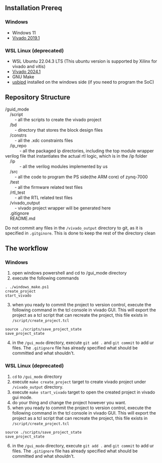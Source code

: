 ## Installation Prereq
### Windows 
- Windows 11
- [Vivado 2019.1](https://www.xilinx.com/member/forms/download/xef-vivado.html?filename=Xilinx_Vivado_SDK_2019.1_0524_1430.tar.gz)
### WSL Linux (deprecated)
- WSL Ubuntu 22.04.3 LTS (This ubuntu version is supported by Xilinx for vivado and vitis)
- [Vivado 2024.1](https://www.xilinx.com/support/download.html)
- GNU Make
- [usbipd](https://learn.microsoft.com/en-us/windows/wsl/connect-usb) installed on the windows side (if you need to program the SoC)

## Repository Structure
[comment]:< $nbsp is a space character>

/guid_mode\
&nbsp;&nbsp;&nbsp;&nbsp;/script\
&nbsp;&nbsp;&nbsp;&nbsp;&nbsp;&nbsp;&nbsp;&nbsp;- all the scripts to create the vivado project\
&nbsp;&nbsp;&nbsp;&nbsp;/bd\
&nbsp;&nbsp;&nbsp;&nbsp;&nbsp;&nbsp;&nbsp;&nbsp;- directory that stores the block design files\
&nbsp;&nbsp;&nbsp;&nbsp;/constrs\
&nbsp;&nbsp;&nbsp;&nbsp;&nbsp;&nbsp;&nbsp;&nbsp;- all the .xdc constraints files\
&nbsp;&nbsp;&nbsp;&nbsp;/ip_repo\
&nbsp;&nbsp;&nbsp;&nbsp;&nbsp;&nbsp;&nbsp;&nbsp;&nbsp;&nbsp;&nbsp;&nbsp;- all the packaged ip directories, including the top module wrapper verilog file that instantiates the actual rtl logic, which is in the /ip folder\
&nbsp;&nbsp;&nbsp;&nbsp;/ip\
&nbsp;&nbsp;&nbsp;&nbsp;&nbsp;&nbsp;&nbsp;&nbsp;&nbsp;&nbsp;&nbsp;&nbsp;- all the verilog modules implemented by us\
&nbsp;&nbsp;&nbsp;&nbsp;/src\
&nbsp;&nbsp;&nbsp;&nbsp;&nbsp;&nbsp;&nbsp;&nbsp;- all the code to program the PS side(the ARM core) of zynq-7000\
&nbsp;&nbsp;&nbsp;&nbsp;/test\
&nbsp;&nbsp;&nbsp;&nbsp;&nbsp;&nbsp;&nbsp;&nbsp;- all the firmware related test files\
&nbsp;&nbsp;&nbsp;&nbsp;/rtl_test\
&nbsp;&nbsp;&nbsp;&nbsp;&nbsp;&nbsp;&nbsp;&nbsp;- all the RTL related test files\
&nbsp;&nbsp;&nbsp;&nbsp;/vivado_output\
&nbsp;&nbsp;&nbsp;&nbsp;&nbsp;&nbsp;&nbsp;&nbsp;- vivado project wrapper will be generated here\
&nbsp;&nbsp;&nbsp;&nbsp;.gitignore\
&nbsp;&nbsp;&nbsp;&nbsp;README.md

Do not commit any files in the `/vivado_output` directory to git, as it is specified in `.gitginore`. This is done to keep the rest of the directory clean

## The workflow
### Windows
1. open windows powershell and cd to /gui_mode directory
2. execute the following commands 
```
. ./windows_make.ps1
create_project
start_vivado
```
3. when you ready to commit the project to version control, execute the following command in the tcl console in vivado GUI. This will export the project as a tcl script that can recreate the project, this file exists in `/script/create_project.tcl`
```
source ./scripts/save_project_state
save_project_state
```
4. in the `/gui_mode` directory, execute `git add .` and `git commit` to add ur files. The `.gitignore` file has already specified what should be committed and what shouldn't.

### WSL Linux (deprecated)
1. `cd` to `/gui_mode` directory
2. execute `make create_project` target to create vivado project under `/vivado_output` directory.
3. execute `make start_vivado` target to open the created project in vivado gui mode.
4. do your thing and change the project however you want.
5. when you ready to commit the project to version control, execute the following command in the tcl console in vivado GUI. This will export the project as a tcl script that can recreate the project, this file exists in `/script/create_project.tcl`
```
source ./scripts/save_project_state
save_project_state
```
6. in the `/gui_mode` directory, execute `git add .` and `git commit` to add ur files. The `.gitignore` file has already specified what should be committed and what shouldn't.
